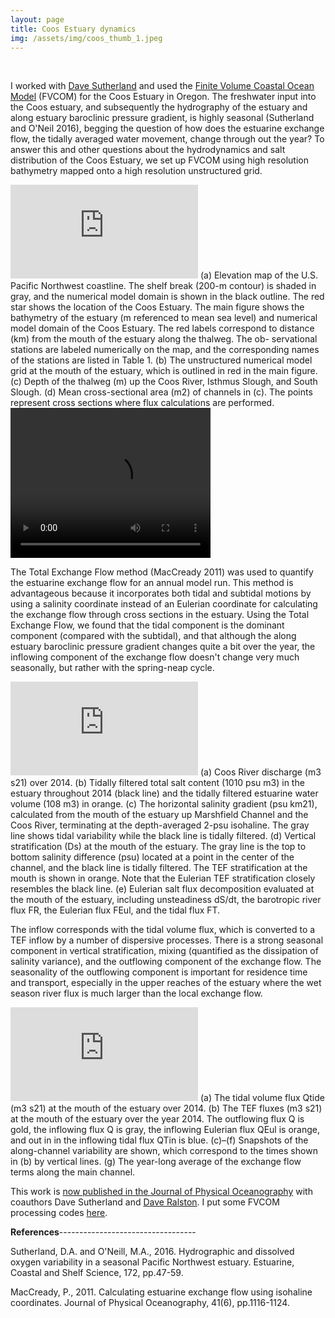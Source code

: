 ```yaml
---
layout: page
title: Coos Estuary dynamics
img: /assets/img/coos_thumb_1.jpeg
---
```


<div class="img_row">
    <img class="col one left" src="{{ site.baseurl }}/assets/img/pic1.png" alt="" title="example image"/>
    <img class="col two right" src="{{ site.baseurl }}/assets/img/pic3.jpeg" alt="" title="example image"/>
</div>

I worked with [Dave Sutherland](https://www.oceanice.org) and used the [Finite Volume Coastal Ocean Model](http://fvcom.smast.umassd.edu/fvcom/) (FVCOM) for the Coos Estuary in Oregon. The freshwater input into the Coos estuary, and subsequently the hydrography of the estuary and along estuary baroclinic pressure gradient, is highly seasonal (Sutherland and O'Neil 2016), begging the question of how does the estuarine exchange flow, the tidally averaged water movement, change through out the year? To answer this and other questions about the hydrodynamics and salt distribution of the Coos Estuary, we set up FVCOM using high resolution bathymetry mapped onto a high resolution unstructured grid.

<object data="/assets/pdf/Fig1.pdf" type="application/pdf" width="600px" height="800px">
    <embed src="https://github.com/tedconroy/tedconroy.github.io/tree/master">
    </embed>
</object>
(a) Elevation map of the U.S. Pacific Northwest coastline. The shelf break (200-m contour) is shaded in gray, and the numerical model domain is shown in the black outline. The red star shows the location of the Coos Estuary. The main figure shows the bathymetry of the estuary (m referenced to mean sea level) and numerical model domain of the Coos Estuary. The red labels correspond to distance (km) from the mouth of the estuary along the thalweg. The ob- servational stations are labeled numerically on the map, and the corresponding names of the stations are listed in Table 1. (b) The unstructured numerical model grid at the mouth of the estuary, which is outlined in red in the main figure. (c) Depth of the thalweg (m) up the Coos River, Isthmus Slough, and South Slough. (d) Mean cross-sectional area (m2) of channels in (c). The points represent cross sections where flux calculations are performed.

<video width="320" height="240" controls>
  <source src="/assets/img/movie.mp4" type="video/mp4">
</video>

The Total Exchange Flow method (MacCready 2011) was used to quantify the estuarine exchange flow for an annual model run. This method is advantageous because it incorporates both tidal and subtidal motions by using a salinity coordinate instead of an Eulerian coordinate for calculating the exchange flow through cross sections in the estuary. Using the Total Exchange Flow, we found that the tidal component is the dominant component (compared with the subtidal), and that although the along estuary baroclinic pressure gradient changes quite a bit over the year, the inflowing component of the exchange flow doesn't change very much seasonally, but rather with the spring-neap cycle.

<object data="/assets/pdf/Fig7.pdf" type="application/pdf" width="600px" height="400px">
    <embed src="https://github.com/tedconroy/tedconroy.github.io/tree/master">
    </embed>
</object>
 (a) Coos River discharge (m3 s21) over 2014. (b) Tidally filtered total salt content (1010 psu m3) in the estuary throughout 2014 (black line) and the tidally filtered estuarine water volume (108 m3) in orange. (c) The horizontal salinity gradient (psu km21), calculated from the mouth of the estuary up Marshfield Channel and the Coos River, terminating at the depth-averaged 2-psu isohaline. The gray line shows tidal variability while the black line is tidally filtered. (d) Vertical stratification (Ds) at the mouth of the estuary. The gray line is the top to bottom salinity difference (psu) located at a point in the center of the channel, and the black line is tidally filtered. The TEF stratification at the mouth is shown in orange. Note that the Eulerian TEF stratification closely resembles the black line. (e) Eulerian salt flux decomposition evaluated at the mouth of the estuary, including unsteadiness dS/dt, the barotropic river flux FR, the Eulerian flux FEul, and the tidal flux FT.
 
 
The inflow corresponds with the tidal volume flux, which is converted to a TEF inflow by a number of dispersive processes. There is a strong seasonal component in vertical stratification, mixing (quantified as the dissipation of salinity variance), and the outflowing component of the exchange flow. The seasonality of the outflowing component is important for residence time and transport, especially in the upper reaches of the estuary where the wet season river flux is much larger than the local exchange flow.

<object data="/assets/pdf/Fig9.pdf" type="application/pdf" width="600px" height="400px">
    <embed src="https://github.com/tedconroy/tedconroy.github.io/tree/master">
    </embed>
</object>
(a) The tidal volume flux Qtide (m3 s21) at the mouth of the estuary over 2014. (b) The TEF fluxes (m3 s21) at the mouth of the estuary over the year 2014. The outflowing flux Q is gold, the inflowing flux Q is gray, the inflowing Eulerian flux QEul is orange, and out in in the inflowing tidal flux QTin is blue. (c)–(f) Snapshots of the along-channel variability are shown, which correspond to the times shown in (b) by vertical lines. (g) The year-long average of the exchange flow terms along the main channel.


This work is [now published in the Journal of Physical Oceanography](https://journals.ametsoc.org/doi/abs/10.1175/JPO-D-19-0108.1) with coauthors Dave Sutherland and [Dave Ralston](https://www2.whoi.edu/staff/dralston/). I put some FVCOM processing codes [here](https://github.com/tedconroy/ocean-model-codes).

**References**----------------------------------

Sutherland, D.A. and O'Neill, M.A., 2016. Hydrographic and dissolved oxygen variability in a seasonal Pacific Northwest estuary. Estuarine, Coastal and Shelf Science, 172, pp.47-59.

MacCready, P., 2011. Calculating estuarine exchange flow using isohaline coordinates. Journal of Physical Oceanography, 41(6), pp.1116-1124.
